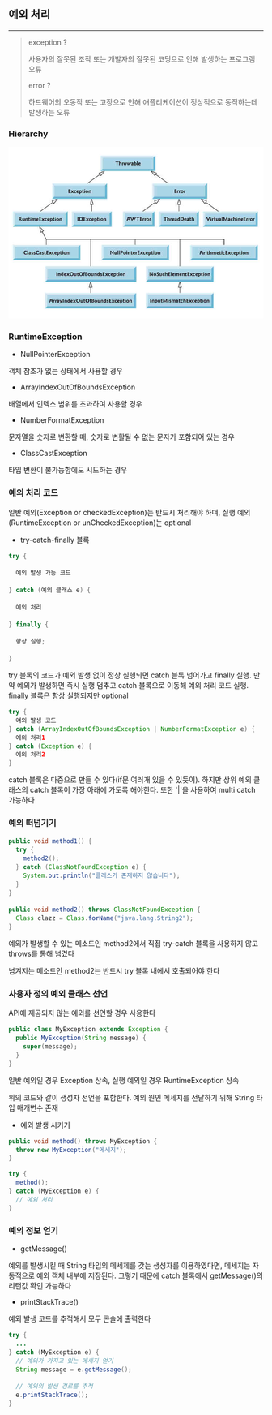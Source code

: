 ## 예외 처리
---

> exception ?
>
> 사용자의 잘못된 조작 또는 개발자의 잘못된 코딩으로 인해 발생하는 프로그램 오류
>
> error ?
>
> 하드웨어의 오동작 또는 고장으로 인해 애플리케이션이 정상적으로 동작하는데 발생하는 오류

### Hierarchy

![hierarchy](./hierarchy.png)

### RuntimeException

* NullPointerException

객체 참조가 없는 상태에서 사용할 경우

* ArrayIndexOutOfBoundsException

배열에서 인덱스 범위를 초과하여 사용할 경우

* NumberFormatException

문자열을 숫자로 변환할 때, 숫자로 변활될 수 없는 문자가 포함되어 있는 경우

* ClassCastException

타입 변환이 불가능함에도 시도하는 경우

### 예외 처리 코드

일반 예외(Exception or checkedException)는 반드시 처리해야 하며, 실행 예외(RuntimeException or unCheckedException)는 optional

* try-catch-finally 블록

```java
try {

  예외 발생 가능 코드

} catch (예외 클래스 e) {

  예외 처리

} finally {

  항상 실행;

}
```

try 블록의 코드가 예외 발생 없이 정상 실행되면 catch 블록 넘어가고 finally 실행. 만약 예외가 발생하면 즉시 실행 멈추고 catch 블록으로 이동해 예외 처리 코드 실행. finally 블록은 항상 실행되지만 optional

```java
try {
  얘외 발생 코드
} catch (ArrayIndexOutOfBoundsException | NumberFormatException e) {
  예외 처리1
} catch (Exception e) {
  예외 처리2
}
```

catch 블록은 다중으로 만들 수 있다(if문 여러개 있을 수 있듯이). 하지만 상위 예외 클래스의 catch 블록이 가장 아래에 가도록 해야한다. 또한 '|'을 사용하여 multi catch 가능하다

### 예외 떠넘기기

```java
public void method1() {
  try {
    method2();
  } catch (ClassNotFoundException e) {
    System.out.println("클래스가 존재하지 않습니다");
  }
}

public void method2() throws ClassNotFoundException {
  Class clazz = Class.forName("java.lang.String2");
}
```

예외가 발생할 수 있는 메소드인 method2에서 직접 try-catch 블록을 사용하지 않고 throws를 통해 넘겼다

넘겨지는 메소드인 method2는 반드시 try 블록 내에서 호출되어야 한다

### 사용자 정의 예외 클래스 선언

API에 제공되지 않는 예외를 선언할 경우 사용한다

```java
public class MyException extends Exception {
  public MyException(String message) {
    super(message);
  }
}
```
일반 예외일 경우 Exception 상속, 실행 예외일 경우 RuntimeException 상속

위의 코드와 같이 생성자 선언을 포함한다. 예외 원인 메세지를 전달하기 위해 String 타입 매개변수 존재

* 예외 발생 시키기

```java
public void method() throws MyException {
  throw new MyException("메세지");
}
```

```java
try {
  method();
} catch (MyException e) {
  // 예외 처리
}
```

### 예외 정보 얻기

* getMessage()

예외를 발생시킬 때 String 타입의 메세제를 갖는 생성자를 이용하였다면, 메세지는 자동적으로 예외 객체 내부에 저장된다. 그렇기 때문에 catch 블록에서 getMessage()의 리턴값 확인 가능하다

* printStackTrace()

예외 발생 코드를 추적해서 모두 콘솔에 출력한다

```java
try {
  ...
} catch (MyException e) {
  // 예외가 가지고 있는 메세지 얻기
  String message = e.getMessage();

  // 예외의 발생 경로를 추적
  e.printStackTrace();
}
```
